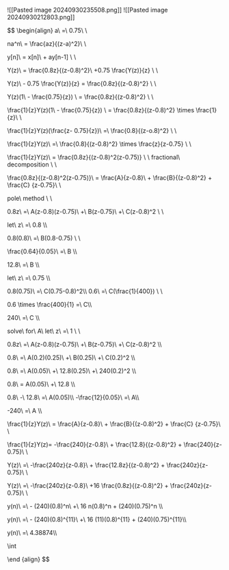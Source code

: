 ![[Pasted image 20240930235508.png]]
![[Pasted image 20240930212803.png]]

$$
\begin{align}
a\ =\ 0.75\\ \\

na^n\ = \frac{az}{(z-a)^2}\\ \\

y[n]\ = x[n]\ + ay[n-1] \\ \\

Y(z)\ = \frac{0.8z}{(z-0.8)^2}\ +0.75 \frac{Y(z)}{z}    \\ \\

Y(z)\ - 0.75 \frac{Y(z)}{z} = \frac{0.8z}{(z-0.8)^2} \\ \\

Y(z)(1\ - \frac{0.75}{z}) \ =  \frac{0.8z}{(z-0.8)^2} \\ \\

  \frac{1}{z}Y(z)(1\ - \frac{0.75}{z}) \ =  \frac{0.8z}{(z-0.8)^2} \times \frac{1}{z}\\ \\

\frac{1}{z}Y(z)(\frac{z- 0.75}{z})\ =\ \frac{0.8}{(z-o.8)^2} \\ \\

\frac{1}{z}Y(z)\  =\ \frac{0.8}{(z-0.8)^2} \times \frac{z}{z-0.75} \\ \\

\frac{1}{z}Y(z)\ = \frac{0.8z}{(z-0.8)^2(z-0.75)} \\ \\
fractional\ decomposition \\ \\ 

\frac{0.8z}{(z-0.8)^2(z-0.75)}\ = \frac{A}{z-0.8}\ + \frac{B}{(z-0.8)^2} + \frac{C}
{z-0.75}\\ \\

pole\ method \\ \\

0.8z\ =\ A(z-0.8)(z-0.75)\ +\ B(z-0.75)\ +\ C(z-0.8)^2 \\ \\ 

let\ z\ =\ 0.8 \\\\

0.8(0.8)\ =\ B(0.8-0.75) \\ \\ 

\frac{0.64}{0.05}\ =\ B \\\\

12.8\ =\ B \\\\

let\ z\ =\ 0.75 \\\\

0.8(0.75)\ =\ C(0.75-0.8)^2\\\\
0.6\ =\ C(\frac{1}{400}) \\ \\

0.6 \times \frac{400}{1} =\ C\\\\

240\ =\ C \\\\

solve\ for\ A\ let\ z\ =\ 1 \\ \\

0.8z\ =\ A(z-0.8)(z-0.75)\ +\ B(z-0.75)\ +\ C(z-0.8)^2 \\\\

0.8\ =\ A(0.2)(0.25)\ +\ B(0.25)\ +\ C(0.2)^2 \\\\

0.8\ =\ A(0.05)\ +\ 12.8(0.25)\ +\ 240(0.2)^2 \\\\

0.8\ = A(0.05)\ +\ 12.8 \\\\

0.8\ -\ 12.8\ =\ A(0.05)\\\\
-\frac{12}{0.05}\ =\ A\\\\

-240\ =\ A \\\\

\frac{1}{z}Y(z)\ = \frac{A}{z-0.8}\ + \frac{B}{(z-0.8)^2} + \frac{C}
{z-0.75}\\ \\

\frac{1}{z}Y(z)= -\frac{240}{z-0.8}\ + \frac{12.8}{(z-0.8)^2} + \frac{240}{z-0.75}\\ \\

Y(z)\ =\ -\frac{240z}{z-0.8}\ + \frac{12.8z}{(z-0.8)^2} + \frac{240z}{z-0.75}\\ \\

Y(z)\ =\ -\frac{240z}{z-0.8}\ +16 \frac{0.8z}{(z-0.8)^2} + \frac{240z}{z-0.75}\\ \\

y(n)\ =\ - (240)(0.8)^n\ +\ 16 n(0.8)^n + (240)(0.75)^n \\\\

y(n)\ =\ - (240)(0.8)^{11}\ +\ 16 (11)(0.8)^{11} + (240)(0.75)^{11}\\\\

y(n)\ =\ 4.38874\\\\

\int


\end {align}
$$

